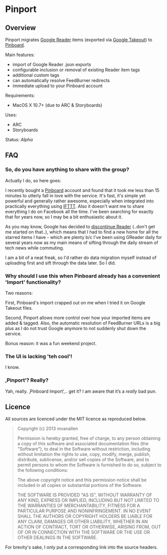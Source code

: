 Pinport
=======

Overview
--------

Pinport migrates [Google Reader](https://www.google.com/reader) items (exported via [Google Takeout](https://www.google.com/takeout/)) to [Pinboard](https://pinboard.in/).

Main features:

* import of Google Reader .json exports
* configurable inclusion or removal of existing Reader item tags
* additional custom tags
* can automatically resolve FeedBurner redirects
* immediate upload to your Pinboard account

Requirements:

* MacOS X 10.7+ (due to ARC & Storyboards)

Uses:

* ARC
* Storyboards

Status: *Alpha*


FAQ
---

### So, do you have anything to share with the group?

Actually I do, so here goes:

I recently bought a [Pinboard](https://pinboard.in/) account and found that it took me less than 15 minutes to utterly fall in love with the service. It's fast, it's simple yet powerful and generally rather awesome, especially when integrated into practically everything using [IFTTT](https://ifttt.com). Also it doesn't want me to share everything I do on Facebook all the time. I've been searching for exactly that for years now, so I may be a bit enthusiastic about it.

As you may know, Google has decided to [discontinue Reader](http://googleblog.blogspot.com/2013/03/a-second-spring-of-cleaning.html) (..don't get me started on that..), which means that I had to find a new home for all the starred items I have - which are plenty b/c I've been using GReader daily for several years now as my main means of sifting through the daily stream of tech news while commuting.

I am a bit of a neat freak, so I'd rather do data migration myself instead of uploading first and sift through the data later. So I did.


### Why should I use this when Pinboard already has a convenient 'Import' functionality?

Two reasons:

First, Pinboard's import crapped out on me when I tried it on Google Takeout files.

Second, Pinport allows more control over how your imported items are added & tagged. Also, the automatic resolution of FeedBurner URLs is a big plus as I do not trust Google anymore to not suddenly shut down the service.

Bonus reason: it was a fun weekend project.


### The UI is lacking 'teh cool'!

I know.


### ‚Pinport‘? Really?

Yah, really. ‚Pinboard Import‘,.. get it? I am aware that it’s a *really* bad pun.


Licence
-------

All sources are licenced under the MIT licence as reproduced below.

>Copyright (c) 2013 mvanallen
>
>Permission is hereby granted, free of charge, to any person obtaining a copy of this software and associated documentation files (the "Software"), to deal in the Software without restriction, including without limitation the rights to use, copy, modify, merge, publish, distribute, sublicense, and/or sell copies of the Software, and to permit persons to whom the Software is furnished to do so, subject to the following conditions:
>
>The above copyright notice and this permission notice shall be included in all copies or substantial portions of the Software.
>
>THE SOFTWARE IS PROVIDED "AS IS", WITHOUT WARRANTY OF ANY KIND, EXPRESS OR IMPLIED, INCLUDING BUT NOT LIMITED TO THE WARRANTIES OF MERCHANTABILITY, FITNESS FOR A PARTICULAR PURPOSE AND NONINFRINGEMENT. IN NO EVENT SHALL THE AUTHORS OR COPYRIGHT HOLDERS BE LIABLE FOR ANY CLAIM, DAMAGES OR OTHER LIABILITY, WHETHER IN AN ACTION OF CONTRACT, TORT OR OTHERWISE, ARISING FROM, OUT OF OR IN CONNECTION WITH THE SOFTWARE OR THE USE OR OTHER DEALINGS IN THE SOFTWARE.

For brevity's sake, I only put a corresponding link into the source headers.
